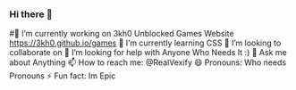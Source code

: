 ### Hi there 👋

#🔭 I’m currently working on 3kh0 Unblocked Games Website https://3kh0.github.io/games
🌱 I’m currently learning CSS
👯 I’m looking to collaborate on 
🤔 I’m looking for help with Anyone Who Needs It :)
💬 Ask me about Anything
📫 How to reach me:  @RealVexify
😄 Pronouns: Who needs Pronouns
⚡ Fun fact: Im Epic
